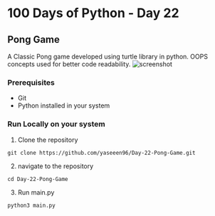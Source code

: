 # 100 Days of Python - Day 22

## Pong Game
A Classic Pong game developed using turtle library in python. OOPS concepts used for better code readability.
![screenshot](https://ibb.co/LhHNfjN)

### Prerequisites
- Git
- Python installed in your system

### Run Locally on your system
1. Clone the repository
```
git clone https://github.com/yaseeen96/Day-22-Pong-Game.git
```

2. navigate to the repository
```
cd Day-22-Pong-Game
```

3. Run main.py
```
python3 main.py
```
